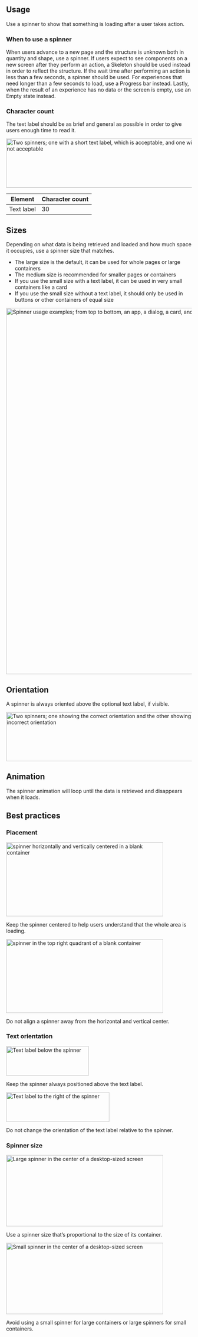 ## Usage

Use a spinner to show that something is loading after a user takes action.

### When to use a spinner

When users advance to a new page and the structure is unknown both in quantity
and shape, use a spinner. If users expect to see components on a new screen
after they perform an action, a Skeleton should be used instead in order to
reflect the structure. If the wait time after performing an action is less than
a few seconds, a spinner should be used. For experiences that need longer than a
few seconds to load, use a Progress bar instead. Lastly, when the result of an
experience has no data or the screen is empty, use an Empty state instead.

### Character count

The text label should be as brief and general as possible in order to give users
enough time to read it.

<uxdot-example color-palette="lightest" width-adjustment="721px">
  <img alt="Two spinners; one with a short text label, which is acceptable, and one with a very long text label which is not acceptable"
       src="../spinner-text-label.png"
       width="721"
       height="133">
</uxdot-example>

<rh-table>

| Element    | Character count |
| ---------- | --------------- |
| Text label | 30              |

</rh-table>

## Sizes

Depending on what data is being retrieved and loaded and how much space it
occupies, use a spinner size that matches.

- The large size is the default, it can be used for whole pages or large containers
- The medium size is recommended for smaller pages or containers
- If you use the small size with a text label, it can be used in very small containers like a card
- If you use the small size without a text label, it should only be used in buttons or other containers of equal size

<uxdot-example color-palette="lightest" width-adjustment="992px" variant="full" alignment="left" no-border>
  <img alt="Spinner usage examples; from top to bottom, an app, a dialog, a card, and a button showing spinners of various sizes with and without text labels"
       src="../spinner-examples.png"
       width="992"
       height="992">
</uxdot-example>

## Orientation

A spinner is always oriented above the optional text label, if visible.

<uxdot-example color-palette="lightest" width-adjustment="583px">
  <img alt="Two spinners; one showing the correct orientation and the other showing an incorrect orientation"
       src="../spinner-orientation.png"
       width="583"
       height="133">
</uxdot-example>

## Animation

The spinner animation will loop until the data is retrieved and disappears when
it loads.

## Best practices

### Placement

<div class="grid sm-two-columns">
  <uxdot-best-practice variant="do">
    <uxdot-example color-palette="lightest" width-adjustment="426px" slot="image">
      <img alt="spinner horizontally and vertically centered in a blank container"
           src="../spinner-best-practices-placement-do.svg"
           width="426"
           height="200">
    </uxdot-example>
    <p>Keep the spinner centered to help users understand that the whole area is loading.</p>
  </uxdot-best-practice>

  <uxdot-best-practice variant="dont">
    <uxdot-example color-palette="lightest" width-adjustment="426px" slot="image">
      <img alt="spinner in the top right quadrant of a blank container"
           src="../spinner-best-practices-placement-dont.svg"
           width="426"
           height="200">
    </uxdot-example>
    <p>Do not align a spinner away from the horizontal and vertical center.</p>
  </uxdot-best-practice>
</div>

### Text orientation

<div class="grid sm-two-columns">
  <uxdot-best-practice variant="do">
    <uxdot-example color-palette="lightest" width-adjustment="224px" slot="image">
      <img alt="Text label below the spinner"
           src="../spinner-best-practices-text-orientation-do.svg"
           width="224"
           height="80">
    </uxdot-example>
    <p>Keep the spinner always positioned above the text label.</p>
  </uxdot-best-practice>

  <uxdot-best-practice variant="dont">
    <uxdot-example color-palette="lightest" width-adjustment="280px" slot="image">
      <img alt="Text label to the right of the spinner"
           src="../spinner-best-practices-text-orientation-dont.svg"
           width="280"
           height="80">
    </uxdot-example>
    <p>Do not change the orientation of the text label relative to the spinner.</p>
  </uxdot-best-practice>
</div>

### Spinner size

<div class="grid sm-two-columns">
  <uxdot-best-practice variant="do">
    <uxdot-example color-palette="lightest" width-adjustment="426px" slot="image">
      <img alt="Large spinner in the center of a desktop-sized screen"
           src="../spinner-best-practices-spinner-size-do.svg"
           width="426"
           height="193">
    </uxdot-example>
    <p>Use a spinner size that’s proportional to the size of its container.</p>
  </uxdot-best-practice>

  <uxdot-best-practice variant="dont">
    <uxdot-example color-palette="lightest" width-adjustment="426px" slot="image">
      <img alt="Small spinner in the center of a desktop-sized screen"
           src="../spinner-best-practices-spinner-size-dont.svg"
           width="426"
           height="193">
    </uxdot-example>
    <p>Avoid using a small spinner for large containers or large spinners for small containers.</p>
  </uxdot-best-practice>
</div>
